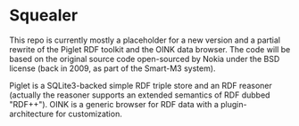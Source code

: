 Squealer
========

This repo is currently mostly a placeholder for a new version and a partial rewrite of the
Piglet RDF toolkit and the OINK data browser. The code will be based on the original
source code open-sourced by Nokia under the BSD license (back in 2009, as part of the
Smart-M3 system).

Piglet is a SQLite3-backed simple RDF triple store and an RDF reasoner (actually the
reasoner supports an extended semantics of RDF dubbed "RDF++"). OINK is a generic browser
for RDF data with a plugin-architecture for customization.
